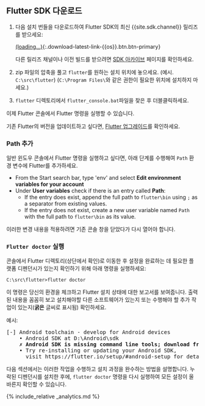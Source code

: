 ## Flutter SDK 다운로드

 1. 다음 설치 번들을 다운로드하여 Flutter SDK의 최신 {{site.sdk.channel}} 릴리즈를 받으세요:  

    [(loading...)](#){:.download-latest-link-{{os}}.btn.btn-primary}

    다른 릴리즈 채널이나 이전 빌드를 받으려면 
    [SDK 아카이브](/docs/development/tools/sdk/archive) 페이지를 확인하세요.
 1. zip 파일의 압축을 풀고 `flutter`를 원하는 설치 위치에 놓으세요.
    (예시. `C:\src\flutter`) (`C:\Program Files\`와 같은 권한이 필요한 위치에 설치하지 마세요.)
 1. `flutter` 디렉토리에서 `flutter_console.bat`파일을 찾은 후 더블클릭하세요.

이제 Flutter 콘솔에서 Flutter 명령을 실행할 수 있습니다.

기존 Flutter의 버전을 업데이트하고 싶다면, 
[Flutter 업그레이드](/docs/development/tools/sdk/upgrading)를 확인하세요.

### Path 추가

일반 윈도우 콘솔에서 Flutter 명령을 실행하고 싶다면, 아래 단계를 수행해여 `Path` 환경 변수에 Flutter를 추가하세요.

* From the Start search bar, type 'env' and select **Edit environment
  variables for your account**
* Under **User variables** check if there is an entry called **Path**:
  * If the entry does exist, append the full path to `flutter\bin` using `;` as
    a separator from existing values.
  * If the entry does not exist, create a new user variable named `Path` with
    the full path to `flutter\bin` as its value.

이러한 변경 내용을 적용하려면 기존 콘솔 창을 닫았다가 다시 열어야 합니다.

### `Flutter doctor` 실행

콘솔에서 Flutter 디렉토리(상단에서 확인)로 이동한 후 설정을 완료하는 데 필요한 플랫폼 디펜던시가 있는지 확인하기 위해 아래 명령을 실행하세요:

```console
C:\src\flutter>flutter doctor
```

이 명령은 당신의 환경을 체크하고 Flutter 설치 상태에 대한 보고서를 보여줍니다.
출력된 내용을 꼼꼼히 보고 설치해야할 다른 소프트웨어가 있는지 또는 수행해야 할 추가 작업이 있는지(**굵은** 글씨로 표시됨) 확인하세요.

예시:

<pre>
[-] Android toolchain - develop for Android devices
    • Android SDK at D:\Android\sdk
    <strong>✗ Android SDK is missing command line tools; download from https://goo.gl/XxQghQ</strong>
    • Try re-installing or updating your Android SDK,
      visit https://flutter.io/setup/#android-setup for detailed instructions.
</pre>

다음 섹션에서는 이러한 작업을 수행하고 설치 과정을 완수하는 방법을 설명합니다.
누락된 디펜던시를 설치한 후에, `flutter doctor` 명령을 다시 실행하여 모든 설정이 올바른지 확인할 수 있습니다.

{% include_relative _analytics.md %}
